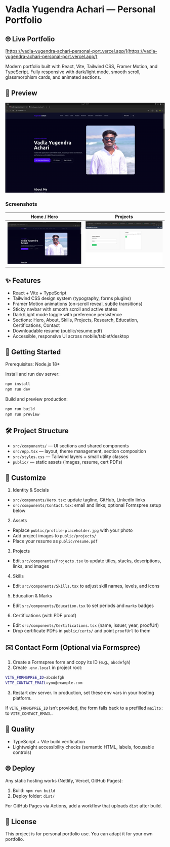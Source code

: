 
# Vadla Yugendra Achari — Personal Portfolio

## 🌐 Live Portfolio

[https://vadla-yugendra-achari-personal-port.vercel.app/](https://vadla-yugendra-achari-personal-port.vercel.app/)

Modern portfolio built with React, Vite, Tailwind CSS, Framer Motion, and TypeScript. Fully responsive with dark/light mode, smooth scroll, glassmorphism cards, and animated sections.

## 👀 Preview

![Portfolio Screenshot](public/yugi%20portfolio.png)

### Screenshots

| Home / Hero | Projects |
|---|---|
| <img src="public/yugi%20portfolio.png" alt="Hero" width="600" /> | <img src="public/community%20forum.png" alt="Community Forum" width="600" /> |

## ✨ Features
- React + Vite + TypeScript
- Tailwind CSS design system (typography, forms plugins)
- Framer Motion animations (on-scroll reveal, subtle transitions)
- Sticky navbar with smooth scroll and active states
- Dark/Light mode toggle with preference persistence
- Sections: Hero, About, Skills, Projects, Research, Education, Certifications, Contact
- Downloadable resume (public/resume.pdf)
- Accessible, responsive UI across mobile/tablet/desktop

## 🚀 Getting Started

Prerequisites: Node.js 18+

Install and run dev server:

```bash
npm install
npm run dev
```

Build and preview production:

```bash
npm run build
npm run preview
```

## 🛠️ Project Structure

- `src/components/` — UI sections and shared components
- `src/App.tsx` — layout, theme management, section composition
- `src/styles.css` — Tailwind layers + small utility classes
- `public/` — static assets (images, resume, cert PDFs)

## 🔧 Customize

1) Identity & Socials
- `src/components/Hero.tsx`: update tagline, GitHub, LinkedIn links
- `src/components/Contact.tsx`: email and links; optional Formspree setup below

2) Assets
- Replace `public/profile-placeholder.jpg` with your photo
- Add project images to `public/projects/`
- Place your resume as `public/resume.pdf`

3) Projects
- Edit `src/components/Projects.tsx` to update titles, stacks, descriptions, links, and images

4) Skills
- Edit `src/components/Skills.tsx` to adjust skill names, levels, and icons

5) Education & Marks
- Edit `src/components/Education.tsx` to set periods and `marks` badges

6) Certifications (with PDF proof)
- Edit `src/components/Certifications.tsx` (name, issuer, year, proofUrl)
- Drop certificate PDFs in `public/certs/` and point `proofUrl` to them

## ✉️ Contact Form (Optional via Formspree)

1) Create a Formspree form and copy its ID (e.g., `abcdefgh`)
2) Create `.env.local` in project root:

```bash
VITE_FORMSPREE_ID=abcdefgh
VITE_CONTACT_EMAIL=you@example.com
```

3) Restart dev server. In production, set these env vars in your hosting platform.

If `VITE_FORMSPREE_ID` isn’t provided, the form falls back to a prefilled `mailto:` to `VITE_CONTACT_EMAIL`.

## 🧪 Quality
- TypeScript + Vite build verification
- Lightweight accessibility checks (semantic HTML, labels, focusable controls)

## 🌐 Deploy
Any static hosting works (Netlify, Vercel, GitHub Pages):

1) Build: `npm run build`
2) Deploy folder: `dist/`

For GitHub Pages via Actions, add a workflow that uploads `dist` after build.

## 📄 License
This project is for personal portfolio use. You can adapt it for your own portfolio.

